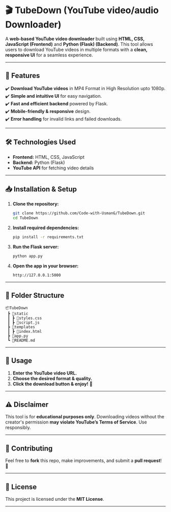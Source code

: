 # 🎬 TubeDown (YouTube video/audio Downloader)  

A **web-based YouTube video downloader** built using **HTML, CSS, JavaScript (Frontend)** and **Python (Flask) (Backend)**. This tool allows users to download YouTube videos in multiple formats with a **clean, responsive UI** for a seamless experience.  

---

## 🚀 Features  

✔️ **Download YouTube videos** in MP4 Format in High Resolution upto 1080p.  
✔️ **Simple and intuitive UI** for easy navigation.  
✔️ **Fast and efficient backend** powered by Flask.  
✔️ **Mobile-friendly & responsive** design.  
✔️ **Error handling** for invalid links and failed downloads.  

---

## 🛠️ Technologies Used  

- **Frontend:** HTML, CSS, JavaScript  
- **Backend:** Python (Flask)  
- **YouTube API** for fetching video details  

---

## 📥 Installation & Setup  

1. **Clone the repository:**  
   ```sh
   git clone https://github.com/Code-with-UsmanG/TubeDown.git
   cd TubeDown
   ```

2. **Install required dependencies:**  
   ```sh
   pip install -r requirements.txt
   ```

3. **Run the Flask server:**  
   ```sh
   python app.py
   ```

4. **Open the app in your browser:**  
   ```
   http://127.0.0.1:5000
   ```

---

## 📂 Folder Structure  

```plaintext
📦TubeDown
 ┣ 📂static
 ┃ ┣ 📜styles.css
 ┃ ┣ 📜script.js
 ┣ 📂templates
 ┃ ┣ 📜index.html
 ┣ 📜app.py
 ┗ 📜README.md
```

---

## 📝 Usage  

1. **Enter the YouTube video URL.**  
2. **Choose the desired format & quality.**  
3. **Click the download button & enjoy!** 🎥  

---

## ⚠️ Disclaimer  

This tool is for **educational purposes only**. Downloading videos without the creator's permission **may violate YouTube’s Terms of Service**. Use responsibly.  

---

## 🌟 Contributing  

Feel free to **fork** this repo, make improvements, and submit a **pull request**! 🚀  

---

## 📌 License  

This project is licensed under the **MIT License**.  

---
